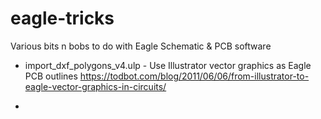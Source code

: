 # eagle-tricks
Various bits n bobs to do with Eagle Schematic &amp; PCB software

* import_dxf_polygons_v4.ulp - Use Illustrator vector graphics as Eagle PCB outlines
    https://todbot.com/blog/2011/06/06/from-illustrator-to-eagle-vector-graphics-in-circuits/

* 
